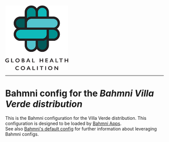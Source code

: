 ![alt tag](readme/ghc-logo-200x205.png)

-----

# Bahmni config for the _Bahmni Villa Verde distribution_

This is the Bahmni configuration for the Villa Verde distribution. This configuration is designed to be loaded by [Bahmni Apps](https://github.com/Bahmni/openmrs-module-bahmniapps).
<br/>See also [Bahmni's default config](https://github.com/Bahmni/default-config) for further information about leveraging Bahmni configs.
